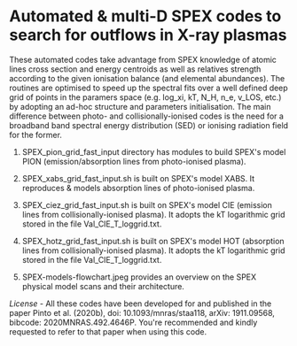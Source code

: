 # Automated & multi-D SPEX codes to search for outflows in X-ray plasmas

These automated codes take advantage from SPEX knowledge of atomic lines cross section and energy centroids as well as relatives strength according to the given ionisation balance (and elemental abundances). The routines are optimised to speed up the spectral fits over a well defined deep grid of points in the paramers space (e.g. log_xi, kT, N_H, n_e, v_LOS, etc.) by adopting an ad-hoc structure and parameters initialisation. The main difference between photo- and collisionally-ionised codes is the need for a broadband band spectral energy distribution (SED) or ionising radiation field for the former.

1) SPEX_pion_grid_fast_input directory has modules to build SPEX's model PION (emission/absorption lines from photo-ionised plasma).

2) SPEX_xabs_grid_fast_input.sh is built on SPEX's model XABS. It reproduces & models absorption lines of photo-ionised plasma.

3) SPEX_ciez_grid_fast_input.sh is built on SPEX's model CIE (emission lines from collisionally-ionised plasma). It adopts the kT logarithmic grid stored in the file Val_CIE_T_loggrid.txt.

4) SPEX_hotz_grid_fast_input.sh is built on SPEX's model HOT (absorption lines from collisionally-ionised plasma). It adopts the kT logarithmic grid stored in the file Val_CIE_T_loggrid.txt.

5) SPEX-models-flowchart.jpeg provides an overview on the SPEX physical model scans and their architecture.

*License -* All these codes have been developed for and published in the paper Pinto et al. (2020b), doi: 10.1093/mnras/staa118, arXiv: 1911.09568, bibcode: 2020MNRAS.492.4646P. You're recommended and kindly requested to refer to that paper when using this code.
